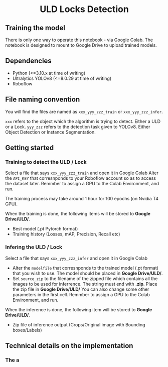 <div align="center">
  <h1>ULD Locks Detection</h1>
</div>

## Training the model

There is only one way to operate this notebook - via Google Colab.
The notebook is designed to mount to Google Drive to upload trained models.

## Dependencies

-   Python (<=3.10.x at time of writing)
-   Ultralytics YOLOv8 (<=8.0.29 at time of writing)
-   Roboflow

## File naming convention

You will find the files are named as `xxx_yyy_zzz_train` or `xxx_yyy_zzz_infer`.

`xxx` refers to the object which the algorithm is trying to detect. Either a ULD or a Lock.
`yyy_zzz` refers to the detection task given to YOLOv8. Either Object Detection or Instance Segmentation.

## Getting started

### Training to detect the ULD / Lock

Select a file that says `xxx_yyy_zzz_train` and open it in Google Colab
Alter the `API_KEY` that corresnponds to your Roboflow account so as to access the dataset later.
Remmber to assign a GPU to the Colab Environment, and run.

The training process may take around 1 hour for 100 epochs (on Nvidia T4 GPU).

When the training is done, the following items will be stored to **Google Drive/ULD/**.

-   Best model (.pt Pytorch format)
-   Training history (Losses, mAP, Precision, Recall etc)

### Infering the ULD / Lock

Select a file that says `xxx_yyy_zzz_infer` and open it in Google Colab

-   Alter the `modelfile` that corresnponds to the trained model (.pt format) that you wish to use. The model should be placed in **Google Drive/ULD/**.
-   Set `source_zip` to the filename of the zipped file which contains all the images to be used for inferrence. The string must end with **.zip**. Place the zip file in **Google Drive/ULD/**
    You can also change some other parameters in the first cell.
    Remmber to assign a GPU to the Colab Environment, and run.

When the inference is done, the following item will be stored to **Google Drive/ULD/**.

-   Zip file of inference output (Crops/Original image with Bounding boxes/Labels)

## Technical details on the implementation

### The a
